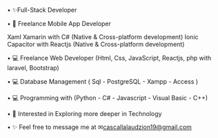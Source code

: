 • ✨Full-Stack Developer

• 📱 Freelance Mobile App Developer

   Xaml Xamarin with C# (Native & Cross-platform development)
   Ionic Capacitor with Reactjs (Native & Cross-platform development)
     
• 💻 Freelance Web Developer (Html, Css, JavaScript, Reactjs, php with laravel, Bootstrap)

• 💻 Database Management ( Sql - PostgreSQL - Xampp - Access )

• 💻 Programming with (Python - C# - Javascript - Visual Basic - C++)

• 👀 Interested in Exploring more deeper in Technology

• ✨ Feel free to message me at ✉cascallalaudzion19@gmail.com

 


